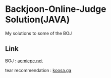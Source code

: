 # Backjoon-Online-Judge Solution(JAVA)
My solutions to some of the BOJ

## Link
BOJ : [acmicpc.net](https://www.acmicpc.net)

tear recommendation : [koosa.ga](https://koosaga.oj.uz)
